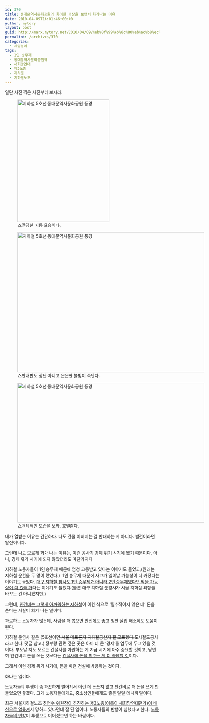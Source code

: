 ```yaml
---
id: 370
title: 동대문역사문화공원의 화려한 외장을 보면서 화가나는 이유
date: 2010-04-09T16:01:46+00:00
author: mytory
layout: post
guid: http://marx.mytory.net/2010/04/09/%eb%8f%99%eb%8c%80%eb%ac%b8%ec%97%ad%ec%82%ac%eb%ac%b8%ed%99%94%ea%b3%b5%ec%9b%90%ec%9d%98-%ed%99%94%eb%a0%a4%ed%95%9c-%ec%99%b8%ec%9e%a5%ec%9d%84-%eb%b3%b4%eb%a9%b4%ec%84%9c-%ed%99%94%ea%b0%80/
permalink: /archives/370
categories:
  - 세상살이
tags:
  - 1인 승무제
  - 동대문역사문화공원역
  - 새희망연대
  - 제3노총
  - 지하철
  - 지하철노조
---
```

일단 사진 찍은 사진부터 보시라. 

<figure style="width: 300px" class="wp-caption aligncenter"><img src="http://marx.mytory.net/wp-content/uploads/1/cfile2.uf.136960234BBF4C391D45EE.jpg" width="300" height="400" alt="지하철 5호선 동대문역사문화공원 풍경" filename="cfile2.uf.136960234BBF4C391D45EE.jpg" filemime="" /><figcaption class="wp-caption-text">△깔끔한 기둥 모습이다.</figcaption></figure><figure style="width: 610px" class="wp-caption aligncenter"><img src="http://marx.mytory.net/wp-content/uploads/1/cfile6.uf.126960234BBF4C3A1E32FF.jpg" width="610" height="458" alt="지하철 5호선 동대문역사문화공원 풍경" filename="cfile6.uf.126960234BBF4C3A1E32FF.jpg" filemime="" /><figcaption class="wp-caption-text">△안내판도 장난 아니고 은은한 불빛이 죽인다.</figcaption></figure><figure style="width: 610px" class="wp-caption aligncenter"><img src="http://marx.mytory.net/wp-content/uploads/1/cfile22.uf.146960234BBF4C3B1F8A8C.jpg" width="610" height="458" alt="지하철 5호선 동대문역사문화공원 풍경" filename="cfile22.uf.146960234BBF4C3B1F8A8C.jpg" filemime="" /><figcaption class="wp-caption-text">△전체적인 모습을 보라. 호텔같다.</figcaption></figure>내가 열받는 이유는 간단하다. 나도 건물 이뻐지는 걸 반대하는 게 아니다. 발전이라면 발전이니까. 

그런데 나도 모르게 화가 나는 이유는, 이런 공사가 경제 위기 시기에 됐기 때문이다. 아니, 경제 위기 시기에 되지 않았더라도 마찬가지다. 

지하철 노동자들이 1인 승무제 때문에 엄청 고통받고 있다는 이야기도 들었고,(원래는 지하철 운전을 두 명이 했었다.)&nbsp; 1인 승무제 때문에 사고가 일어날 가능성이 더 커졌다는 이야기도 들었다. <a title="[http://wspaper.org/article/604]로 이동합니다." target="_blank" href="http://wspaper.org/article/604">대구 지하철 참사도 1인 승무제가 아니라 2인 승무제였다면 막을 가능성이 더 컸을 거</a>라는 이야기도 들었다.(물론 대구 지하철 운영사가 서울 지하철 외장을 바꾸는 건 아니겠지만.) 

그런데, <a title="[http://wspaper.org/article/5358]로 이동합니다." target="_blank" href="http://wspaper.org/article/5358">인건비는 그렇게 아까워하는 지하철</a>이 이런 식으로 &#8216;필수적이지 않은 데&#8217; 돈을 쓴다는 사실이 화가 나는 일이다. 

과로하는 노동자가 많은데, 사람을 더 뽑으면 안전에도 좋고 청년 실업 해소에도 도움이 된다. 

지하철 운영사 같은 (5호선이면<s> 서울 메트론지 지하철공산지 잘 모르겠다.</s>도시철도공사라고 한다. 댓글 참고.) 정부랑 관련 깊은 곳은 아마 더 큰 &#8216;경제&#8217;를 염두에 두고 있을 것이다. 부도날 지도 모르는 건설사를 지원하는 게 지금 시기에 아주 중요할 것이고, 당연히 인건비로 돈을 쓰는 것보다는 <a title="[http://wspaper.org/article/6211]로 이동합니다." target="_blank" href="http://wspaper.org/article/6211">건설사에 돈을 퍼주는 게 더 중요할 것</a>이다. 

그래서 이런 경제 위기 시기에, 돈을 이런 건설에 사용하는 것이다. 

화나는 일이다. 

노동자들의 투쟁이 좀 화끈하게 벌어져서 이런 데 돈쓰지 않고 인건비로 더 돈을 쓰게 만들었으면 좋겠다. 그게 노동자들에게도, 중소상인들에게도 좋은 일일 테니까 말이다. 

최근 서울지하철노조 <a title="[http://wspaper.org/article/7994]로 이동합니다." target="_blank" href="http://wspaper.org/article/7994">정연수 위원장이 추진하는 제3노총(이름이 새희망연대던가)</a><a title="[http://wspaper.org/article/7994]로 이동합니다." target="_blank" href="http://wspaper.org/article/7994">이 배신으로 얼룩져</a>서 망하고 있다던데 잘 된 일이다. 노동자들의 반발이 심했다고 한다. <a title="[http://wspaper.org/article/7829]로 이동합니다." target="_blank" href="http://wspaper.org/article/7829">노동자들의 반발</a>이 투쟁으로 이어졌으면 하는 바람이다.